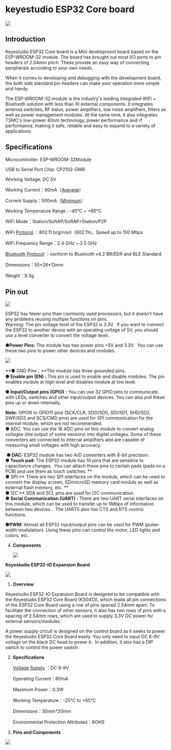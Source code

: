 # **keyestudio ESP32 Core board**

 ![](media/d59fe9d9aced2ab49f5b9c6e59d9afde.jpeg)

## **Introduction**

Keyestudio ESP32 Core board is a Mini development board based on the
ESP-WROOM-32 module. The board has brought out most I/O ports to pin
headers of 2.54mm pitch. These provide an easy way of connecting
peripherals according to your own needs.

When it comes to developing and debugging with the development board,
the both side standard pin headers can make your operation more simple
and handy.

The ESP-WROOM-32 module is the industry's leading integrated WiFi +
Bluetooth solution with less than 10 external components. It integrates
antenna switches, RF balun, power amplifiers, low noise amplifiers,
filters as well as power management modules. At the same time, it also
integrates TSMC's low-power 40nm technology, power performance and rf
performance, making it safe, reliable and easy to expand to a variety of
applications.  

## **Specifications**

Microcontroller: ESP-WROOM-32Module

USB to Serial Port Chip: CP2102-GMR

Working Voltage: DC 5V

Working
Current：80mA（[Average](C:/Users/NINGMEI/AppData/Local/youdao/dict/Application/8.10.7.0/resultui/html/index.html#/javascript:;)）

Current
Supply：500mA（[Minimum](C:/Users/NINGMEI/AppData/Local/youdao/dict/Application/8.10.7.0/resultui/html/index.html#/javascript:;)）

Working Temperature Range : -40°C \~ +85°C

WiFi Mode：Station/SoftAP/SoftAP+Station/P2P

WiFi
[Protocol](C:/Users/NINGMEI/AppData/Local/youdao/dict/Application/8.10.7.0/resultui/html/index.html#/javascript:;) ：802.11
b/g/n/e/i（802.11n，Speed up to 150 Mbps

WiFi Frequency Range：2.4 GHz \~ 2.5 GHz

[Bluetooth](C:/Users/NINGMEI/AppData/Local/youdao/dict/Application/8.10.7.0/resultui/html/index.html#/javascript:;) [Protocol](C:/Users/NINGMEI/AppData/Local/youdao/dict/Application/8.10.7.0/resultui/html/index.html#/javascript:;) ：conform
to Bluetooth v4.2 BR/EDR and BLE Standard

Dimensions：55\*26\*13mm

Weight：9.3g

## **Pin out**

![](media/faad4453ca14a342def16fdc3d46ef79.png)

ESP32 has fewer pins than commonly used processors, but it doesn't have
any problems reusing multiple functions on pins.    
Warning: The pin voltage level of the ESP32 is 3.3V.  If you want to
connect the ESP32 to another device with an operating voltage of 5V, you
should use a level converter to convert the voltage level.  

**●Power Pins:** The module has two power pins +5V and 3.3V.  You can
use these two pins to power other devices and modules. 

![](media/2a90758b3a2e998d7af545fdbb432f08.png)

**● GND Pins：**The module has three grounded pins.  
**● Enable pin (EN) :** This pin is used to enable and disable modules.
The pin enables module at high level and disables module at low level.  

**● Input/Output pins (GPIO) :** You can use 32 GPIO pins to communicate
with LEDs, switches and other input/output devices. You can also pull
these pins up or down internally.  

**Note:** GPIO6 to GPIO11 pins (SCK/CLK, SDO/SD0, SDI/SD1, SHD/SD2,
SWP/SD3 and SCS/CMD pins) are used for SPI communication for the
internal module, which are not recommended.    
● ADC: You can use the 16 ADC pins on this module to convert analog
voltages (the output of some sensors) into digital voltages. Some of
these converters are connected to internal amplifiers and are capable of
measuring small voltages with high accuracy.

 **● DAC:** ESP32 module has two A/D converters with 8-bit precision.  
**● Touch pad:** The ESP32 module has 10 pins that are sensitive to
capacitance changes.  You can attach these pins to certain pads (pads on
a PCB) and use them as touch switches. **   
● SPI:** There are two SPI interfaces on the module, which can be used
to connect the display screen, SD/microSD memory card module as well as
external flash memory, etc. **   
● I2C:** SDA and SCL pins are used for I2C communication.    
**● Serial Communication (UART) :** There are two UART serial interfaces
on this module, which can be used to transfer up to 5Mbps of information
between two devices .  The UART0 also has CTS and RTS control
functions. 

**●PWM:** Almost all ESP32 input/output pins can be used for PWM
(pulse-width modulation). Using these pins can control the motor, LED
lights and colors, etc.  

4.  **Components**
    
    ![](media/4e99a4f953b9ede17b5c135232ddb476.png)

**Keyestudio ESP32-IO Expansion Board**

![](media/7e4b3b8c6fa8a76daf226bfefe7944c3.jpeg)

1.  **Overview**

Keyestudio ESP32-IO Expansion Board is designed to be compatible with
the Keyestudio ESP32 Core Board (KS0413), which leads all pin
connections of the ESP32 Core Board using a row of pins spaced 2.54mm
apart. To facilitate the connection of other sensors, it also has two
rows of pins with a spacing of 2.54mm rows, which are used to supply
3.3V DC power for external sensors/modules. 

A power supply circuit is designed on the control board as it seeks to
power the Keyestudio ESP32 Core Board easily. You only need to input DC
6-9V voltage on the black DC head to power it.  In addition, it also has
a DIP switch to control the power switch.  

2.  **Specifications**
    
    [Voltage](C:/Users/NINGMEI/AppData/Local/youdao/dict/Application/8.10.7.0/resultui/html/index.html#/javascript:;)
    [Supply](C:/Users/NINGMEI/AppData/Local/youdao/dict/Application/8.10.7.0/resultui/html/index.html#/javascript:;) ：DC
    6-9V
    
    Operating Current：60mA
    
    Maximum Power：0.3W
    
    Working Temperature：-25℃ to +65℃
    
    Dimensions：30mm\*20mm
    
    Environmental Protection Attributes：ROHS

3.  **Pins and Components**

![](media/745d1963a8f8cd8dc3cfb76611daea4c.jpeg)

